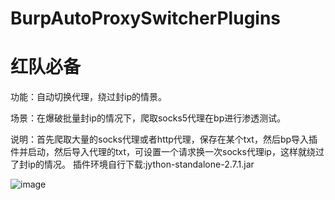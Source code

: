 # BurpAutoProxySwitcherPlugins
# 红队必备

功能：自动切换代理，绕过封ip的情景。

场景：在爆破批量封ip的情况下，爬取socks5代理在bp进行渗透测试。

说明：首先爬取大量的socks代理或者http代理，保存在某个txt，然后bp导入插件并启动，然后导入代理的txt，可设置一个请求换一次socks代理ip，这样就绕过了封ip的情况。
插件环境自行下载:jython-standalone-2.7.1.jar

![image](
[https://github.com/Maikefee/BurpAutoProxySwitcherPlugins/blob/main/WX20240612-180518%402x.png](https://github.com/Maikefee/BurpAutoProxySwitcherPlugins/blob/main/WX20240613-093041%402x.png)
)
